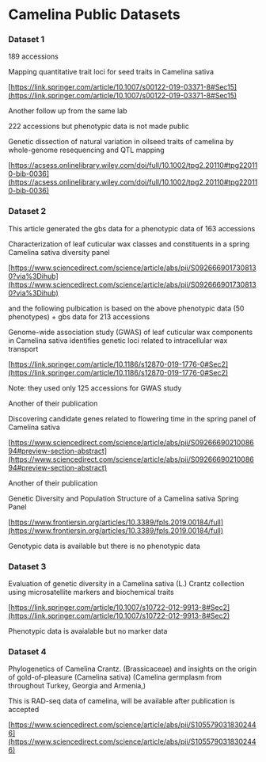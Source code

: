 # Camelina Public Datasets


### Dataset 1


189 accessions 

Mapping quantitative trait loci for seed traits in Camelina sativa

[https://link.springer.com/article/10.1007/s00122-019-03371-8#Sec15](https://link.springer.com/article/10.1007/s00122-019-03371-8#Sec15)


Another follow up from the same lab

222 accessions but phenotypic data is not made public

Genetic dissection of natural variation in oilseed traits of camelina by whole-genome resequencing and QTL mapping

[https://acsess.onlinelibrary.wiley.com/doi/full/10.1002/tpg2.20110#tpg220110-bib-0036](https://acsess.onlinelibrary.wiley.com/doi/full/10.1002/tpg2.20110#tpg220110-bib-0036)




### Dataset 2

This article generated the gbs data for a phenotypic data of 163 accessions

Characterization of leaf cuticular wax classes and constituents in a spring Camelina sativa diversity panel

[https://www.sciencedirect.com/science/article/abs/pii/S0926669017308130?via%3Dihub](https://www.sciencedirect.com/science/article/abs/pii/S0926669017308130?via%3Dihub)



and the following pulbication is based on the above phenotypic data (50 phenotypes) + gbs data for 213 accessions

Genome-wide association study (GWAS) of leaf cuticular wax components in Camelina sativa identifies genetic loci related to intracellular wax transport

[https://link.springer.com/article/10.1186/s12870-019-1776-0#Sec2](https://link.springer.com/article/10.1186/s12870-019-1776-0#Sec2)

Note: they used only 125 accessions for GWAS study


Another of their publication 

Discovering candidate genes related to flowering time in the spring panel of Camelina sativa

[https://www.sciencedirect.com/science/article/abs/pii/S0926669021008694#preview-section-abstract](https://www.sciencedirect.com/science/article/abs/pii/S0926669021008694#preview-section-abstract)

Another of their publication 

Genetic Diversity and Population Structure of a Camelina sativa Spring Panel

[https://www.frontiersin.org/articles/10.3389/fpls.2019.00184/full](https://www.frontiersin.org/articles/10.3389/fpls.2019.00184/full)

Genotypic data is available but there is no phenotypic data


### Dataset 3

Evaluation of genetic diversity in a Camelina sativa (L.) Crantz collection using microsatellite markers and biochemical traits

[https://link.springer.com/article/10.1007/s10722-012-9913-8#Sec2](https://link.springer.com/article/10.1007/s10722-012-9913-8#Sec2)

Phenotypic data is avaialable but no marker data


### Dataset 4

Phylogenetics of Camelina Crantz. (Brassicaceae) and insights on the origin of gold-of-pleasure (Camelina sativa)
(Camelina germplasm from throughout Turkey, Georgia and Armenia,)

This is RAD-seq data of camelina, will be available after publication is accepted

[https://www.sciencedirect.com/science/article/abs/pii/S1055790318302446](https://www.sciencedirect.com/science/article/abs/pii/S1055790318302446)

